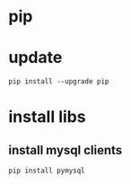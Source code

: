 # pip
# update
`pip install --upgrade pip`
# install libs
## install mysql clients
`pip install pymysql`
